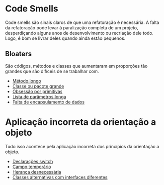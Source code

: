 # Code Smells

Code smells são sinais claros de que uma refatoração é necessária. A falta da refatoração pode levar à paralização completa de um projeto, desperdiçando alguns anos de desenvolvimento ou recriação dele todo.
Logo, é bom se livrar deles quando ainda estão pequenos.

## Bloaters

São códigos, métodos e classes que aumentaram em proporções tão grandes que são difíceis de se trabalhar com.

- [Método longo](bloaters/long-method.md)
- [Classe ou pacote grande](bloaters/large-class.md)
- [Obsessão por primitivas](bloaters/primitive-obsession.md)
- [Lista de parâmetros longa](bloaters/long-parameter-list.md)
- [Falta de encapsulamento de dados](bloaters/data-clumps.md)

# Aplicação incorreta da orientação a objeto

Tudo isso acontece pela aplicação incorreta dos princípios da orientação a objeto.

- [Declarações switch](object-orientation-abusers/switch-statements.md)
- [Campo temporário](object-orientation-abusers/temporary-field.md)
- [Herança desnecessária](object-orientation-abusers/refused-bequest.md)
- [Classes alternativas com interfaces diferentes](object-orientation-abusers/alternative-classes-with-different-interfaces.md)

